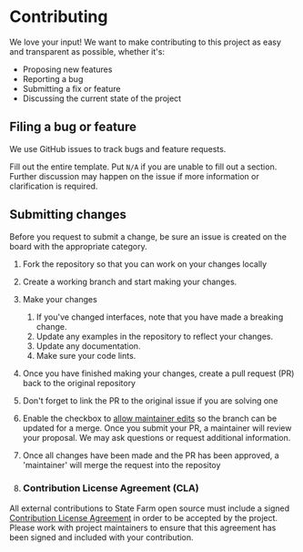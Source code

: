 # Contributing

We love your input! We want to make contributing to this project as easy and transparent as possible, whether it's:

- Proposing new features
- Reporting a bug
- Submitting a fix or feature
- Discussing the current state of the project

## Filing a bug or feature

We use GitHub issues to track bugs and feature requests.

Fill out the entire template. Put `N/A` if you are unable to fill out a section. Further discussion may happen on the issue if more information or clarification is required.

## Submitting changes

Before you request to submit a change, be sure an issue is created on the board with the appropriate category.

1. Fork the repository so that you can work on your changes locally
2. Create a working branch and start making your changes.
3. Make your changes
    1. If you've changed interfaces, note that you have made a breaking change.
    2. Update any examples in the repository to reflect your changes.
    3. Update any documentation.
    4. Make sure your code lints.
4. Once you have finished making your changes, create a pull request (PR) back to the original repository
5. Don't forget to link the PR to the original issue if you are solving one
6. Enable the checkbox to [allow maintainer edits]([url](https://docs.github.com/en/github/collaborating-with-issues-and-pull-requests/allowing-changes-to-a-pull-request-branch-created-from-a-fork)) so the branch can be updated for a merge. Once you submit your PR, a maintainer will review your proposal. We may ask questions or request additional information.
7. Once all changes have been made and the PR has been approved, a 'maintainer' will merge the request into the repositoy

8. ### Contribution License Agreement (CLA)

All external contributions to State Farm open source must include a signed [Contribution License Agreement](https://github.com/StateFarmIns/.github/blob/master/CONTRIBUTION_LICENSE_AGREEMENT.MD) in order to be accepted by the project. Please work with project maintainers to ensure that this agreement has been signed and included with your contribution.
